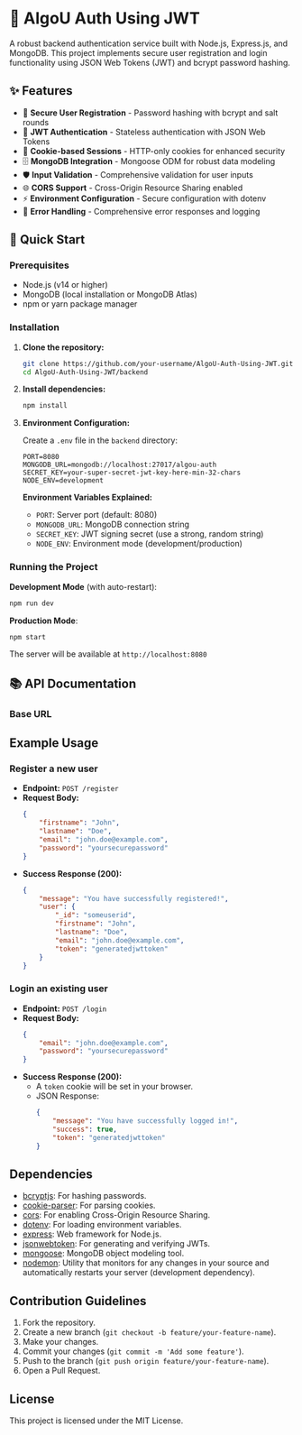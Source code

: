 # 🔐 AlgoU Auth Using JWT

A robust backend authentication service built with Node.js, Express.js, and MongoDB. This project implements secure user registration and login functionality using JSON Web Tokens (JWT) and bcrypt password hashing.

## ✨ Features

- 🔑 **Secure User Registration** - Password hashing with bcrypt and salt rounds
- 🔐 **JWT Authentication** - Stateless authentication with JSON Web Tokens  
- 🍪 **Cookie-based Sessions** - HTTP-only cookies for enhanced security
- 🗄️ **MongoDB Integration** - Mongoose ODM for robust data modeling
- 🛡️ **Input Validation** - Comprehensive validation for user inputs
- 🌐 **CORS Support** - Cross-Origin Resource Sharing enabled
- ⚡ **Environment Configuration** - Secure configuration with dotenv
- 📝 **Error Handling** - Comprehensive error responses and logging

## 🚀 Quick Start

### Prerequisites

- Node.js (v14 or higher)
- MongoDB (local installation or MongoDB Atlas)
- npm or yarn package manager

### Installation

1. **Clone the repository:**
   ```bash
   git clone https://github.com/your-username/AlgoU-Auth-Using-JWT.git
   cd AlgoU-Auth-Using-JWT/backend
   ```

2. **Install dependencies:**
   ```bash
   npm install
   ```

3. **Environment Configuration:**
   
   Create a `.env` file in the `backend` directory:
   ```env
   PORT=8080
   MONGODB_URL=mongodb://localhost:27017/algou-auth
   SECRET_KEY=your-super-secret-jwt-key-here-min-32-chars
   NODE_ENV=development
   ```

   **Environment Variables Explained:**
   - `PORT`: Server port (default: 8080)
   - `MONGODB_URL`: MongoDB connection string
   - `SECRET_KEY`: JWT signing secret (use a strong, random string)
   - `NODE_ENV`: Environment mode (development/production)

### Running the Project

**Development Mode** (with auto-restart):
```bash
npm run dev
```

**Production Mode**:
```bash
npm start
```

The server will be available at `http://localhost:8080`

## 📚 API Documentation

### Base URL

## Example Usage

### Register a new user

*   **Endpoint:** `POST /register`
*   **Request Body:**
    ```json
    {
        "firstname": "John",
        "lastname": "Doe",
        "email": "john.doe@example.com",
        "password": "yoursecurepassword"
    }
    ```
*   **Success Response (200):**
    ```json
    {
        "message": "You have successfully registered!",
        "user": {
            "_id": "someuserid",
            "firstname": "John",
            "lastname": "Doe",
            "email": "john.doe@example.com",
            "token": "generatedjwttoken"
        }
    }
    ```

### Login an existing user

*   **Endpoint:** `POST /login`
*   **Request Body:**
    ```json
    {
        "email": "john.doe@example.com",
        "password": "yoursecurepassword"
    }
    ```
*   **Success Response (200):**
    *   A `token` cookie will be set in your browser.
    *   JSON Response:
        ```json
        {
            "message": "You have successfully logged in!",
            "success": true,
            "token": "generatedjwttoken"
        }
        ```

## Dependencies

*   [bcryptjs](https://www.npmjs.com/package/bcryptjs): For hashing passwords.
*   [cookie-parser](https://www.npmjs.com/package/cookie-parser): For parsing cookies.
*   [cors](https://www.npmjs.com/package/cors): For enabling Cross-Origin Resource Sharing.
*   [dotenv](https://www.npmjs.com/package/dotenv): For loading environment variables.
*   [express](https://www.npmjs.com/package/express): Web framework for Node.js.
*   [jsonwebtoken](https://www.npmjs.com/package/jsonwebtoken): For generating and verifying JWTs.
*   [mongoose](https://www.npmjs.com/package/mongoose): MongoDB object modeling tool.
*   [nodemon](https://www.npmjs.com/package/nodemon): Utility that monitors for any changes in your source and automatically restarts your server (development dependency).

## Contribution Guidelines

1.  Fork the repository.
2.  Create a new branch (`git checkout -b feature/your-feature-name`).
3.  Make your changes.
4.  Commit your changes (`git commit -m 'Add some feature'`).
5.  Push to the branch (`git push origin feature/your-feature-name`).
6.  Open a Pull Request.

## License

This project is licensed under the MIT License.